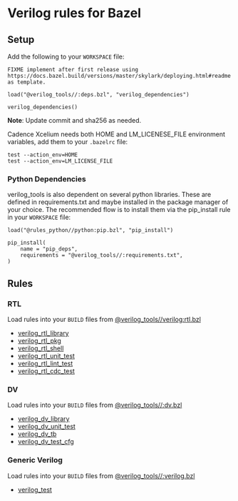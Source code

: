 # Verilog rules for Bazel

## Setup
                                                                                                  
Add the following to your `WORKSPACE` file:

```skylark                                                                                                                                             |      #     source env/env.sh                  
FIXME implement after first release using https://docs.bazel.build/versions/master/skylark/deploying.html#readme as template.

load("@verilog_tools//:deps.bzl", "verilog_dependencies")

verilog_dependencies()
```
**Note**: Update commit and sha256 as needed.


Cadence Xcelium needs both HOME and LM_LICENESE_FILE environment variables, add them to your `.bazelrc` file:

```
test --action_env=HOME
test --action_env=LM_LICENSE_FILE
```

### Python Dependencies
verilog_tools is also dependent on several python libraries. These are defined in requirements.txt and maybe installed in the package manager of your choice. The recommended flow is to install them via the pip_install rule in your `WORKSPACE` file:

```skylark
load("@rules_python//python:pip.bzl", "pip_install")

pip_install(
    name = "pip_deps",
    requirements = "@verilog_tools//:requirements.txt",
)
```

## Rules

### RTL
Load rules into your `BUILD` files from [@verilog_tools//verilog:rtl.bzl](verilog/rtl.bzl)

- [verilog_rtl_library](docs/rtl.md#verilog_rtl_library)
- [verilog_rtl_pkg](docs/rtl.md#verilog_rtl_pkg)
- [verilog_rtl_shell](docs/rtl.md#verilog_rtl_shell)
- [verilog_rtl_unit_test](docs/rtl.md#verilog_rtl_unit_test)
- [verilog_rtl_lint_test](docs/rtl.md#verilog_rtl_lint_test)
- [verilog_rtl_cdc_test](docs/rtl.md#verilog_rtl_cdc_test)


### DV
Load rules into your `BUILD` files from [@verilog_tools//:dv.bzl](dv.bzl)

- [verilog_dv_library](docs/dv.md#verilog_dv_library)
- [verilog_dv_unit_test](docs/dv.md#verilog_dv_unit_test)
- [verilog_dv_tb](docs/dv.md#verilog_dv_tb)
- [verilog_dv_test_cfg](docs/dv.md#verilog_dv_test_cfg)


### Generic Verilog
Load rules into your `BUILD` files from [@verilog_tools//:verilog.bzl](verilog.bzl)

- [verilog_test](docs/verilog.md#verilog_test)

